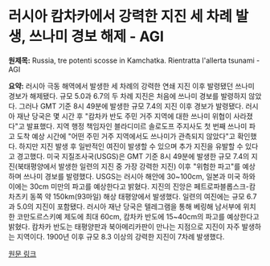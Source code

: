 # 러시아 캄차카에서 강력한 지진 세 차례 발생, 쓰나미 경보 해제 - AGI

**원제목:** Russia, tre potenti scosse in Kamchatka. Rientratta l'allerta tsunami - AGI

**요약:** 러시아 극동 해역에서 발생한 세 차례의 강력한 연쇄 지진 이후 발령됐던 쓰나미 경보가 해제됐다.  규모 5.0과 6.7의 두 차례 지진은 처음에 쓰나미 경보를 발령하지 않았다. 그러나 GMT 기준 8시 49분에 발생한 규모 7.4의 지진 이후 경보가 발령됐다.  러시아 재난 당국은 몇 시간 후 "캄차카 반도 주민 거주 지역에 대한 쓰나미 위협이 사라졌다"고 발표했다.  지역 행정 책임자인 블라디미르 솔로도프 주지사도 첫 번째 쓰나미 파고 도착 예상 시간에 "어떤 주민 거주 지역에서도 쓰나미가 관측되지 않았다"고 확인했다. 하지만 지진 발생 후 일반적인 여진이 발생할 수 있으며 추가 지진을 유발할 수 있다고 경고했다. 미국 지질조사국(USGS)은 GMT 기준 8시 49분에 발생한 규모 7.4의 지진(북태평양에서 발생한 일련의 지진 중 가장 강력한 지진) 이후 "위험한 파고"를 예상하며 쓰나미 경보를 발령했다. USGS는 러시아 해안에 30~100cm, 일본과 미국 하와이에는 30cm 미만의 파고를 예상한다고 밝혔다.  지진의 진앙은 페트로파블롭스크-캄차츠키 동쪽 약 150km(93마일) 해상 태평양에서 발생했다.  일련의 여진에는 규모 6.7과 5.0의 지진이 포함됐다. 러시아 재난 당국은 텔레그램을 통해 베링해 남서부에 위치한 코만도르스키예 제도에 최대 60cm, 캄차카 반도에 15~40cm의 파고를 예상한다고 밝혔다.  캄차카 반도는 태평양판과 북아메리카판이 만나는 지점으로 지진이 자주 발생하는 지역이다. 1900년 이후 규모 8.3 이상의 강력한 지진이 7차례 발생했다.

[원문 링크](https://www.agi.it/estero/news/2025-07-20/allerta-tsunami-terremoto-kamchatka-petropavlovsk-pacifico-32380185/)
